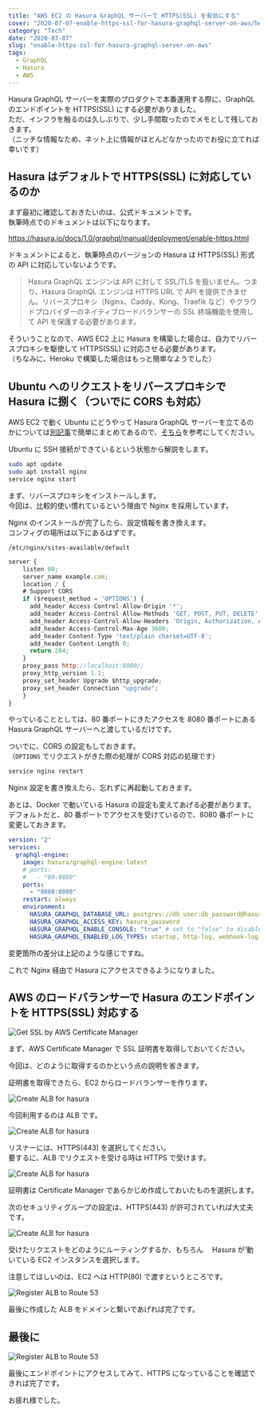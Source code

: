 ```yaml
---
title: "AWS EC2 の Hasura GraphQL サーバーで HTTPS(SSL) を有効にする"
cover: "2020-07-07-enable-https-ssl-for-hasura-graphql-server-on-aws/header.png"
category: "Tech"
date: "2020-07-07"
slug: "enable-https-ssl-for-hasura-graphql-server-on-aws"
tags:
  - GraphQL
  - Hasura
  - AWS
---
```


Hasura GraphQL サーバーを実際のプロダクトで本番運用する際に、GraphQL のエンドポイントを HTTPS(SSL) にする必要がありました。  
ただ、インフラを触るのは久しぶりで、少し手間取ったのでメモとして残しておきます。  
（ニッチな情報なため、ネット上に情報がほとんどなかったのでお役に立てれば幸いです）

## Hasura はデフォルトで HTTPS(SSL) に対応しているのか

まず最初に確認しておきたいのは、公式ドキュメントです。  
執筆時点でのドキュメントは以下になります。

https://hasura.io/docs/1.0/graphql/manual/deployment/enable-https.html

ドキュメントによると、執筆時点のバージョンの Hasura は HTTPS(SSL) 形式の API に対応していないようです。

> Hasura GraphQL エンジンは API に対して SSL/TLS を扱いません。つまり、Hasura GraphQL エンジンは HTTPS URL で API を提供できません。リバースプロキシ（Nginx、Caddy、Kong、Traefik など）やクラウドプロバイダーのネイティブロードバランサーの SSL 終端機能を使用して API を保護する必要があります。

そういうことなので、AWS EC2 上に Hasura を構築した場合は、自力でリバースプロキシを駆使して HTTPS(SSL) に対応させる必要があります。  
（ちなみに、Heroku で構築した場合はもっと簡単なようでした）

## Ubuntu へのリクエストをリバースプロキシで Hasura に捌く（ついでに CORS も対応）

AWS EC2 で動く Ubuntu にどうやって Hasura GraphQL サーバーを立てるのかについては[別記事](quick-build-graphql-server-for-aws-by-hasura)で簡単にまとめてあるので、[そちら](quick-build-graphql-server-for-aws-by-hasura)を参考にしてください。

Ubuntu に SSH 接続ができているという状態から解説をします。

```bash
sudo apt update
sudo apt install nginx
service nginx start
```

まず、リバースプロキシをインストールします。  
今回は、比較的使い慣れているという理由で Nginx を採用しています。

Nginx のインストールが完了したら、設定情報を書き換えます。  
コンフィグの場所は以下にあるはずです。

`/etc/nginx/sites-available/default`

```js
server {
	listen 80;
	server_name example.com;
	location / {
    # Support CORS
    if ($request_method = 'OPTIONS') {
      add_header Access-Control-Allow-Origin '*';
      add_header Access-Control-Allow-Methods 'GET, POST, PUT, DELETE';
      add_header Access-Control-Allow-Headers 'Origin, Authorization, Accept, Content-Type';
      add_header Access-Control-Max-Age 3600;
      add_header Content-Type 'text/plain charset=UTF-8';
      add_header Content-Length 0;
      return 204;
    }
    proxy_pass http://localhost:8080/;
    proxy_http_version 1.1;
    proxy_set_header Upgrade $http_upgrade;
    proxy_set_header Connection "upgrade";
	}
}

```

やっていることとしては、80 番ポートにきたアクセスを 8080 番ポートにある Hasura GraphQL サーバーへと渡しているだけです。

ついでに、CORS の設定もしておきます。  
（`OPTIONS` でリクエストがきた際の処理が CORS 対応の処理です）

```bash
service nginx restart
```

Nginx 設定を書き換えたら、忘れずに再起動しておきます。

あとは、Docker で動いている Hasura の設定も変えてあげる必要があります。  
デフォルトだと、80 番ポートでアクセスを受けているので、8080 番ポートに変更しておきます。

```yml
version: "2"
services:
  graphql-engine:
    image: hasura/graphql-engine:latest
    # ports:
    #   - "80:8080"
    ports:
      - "8080:8080"
    restart: always
    environment:
      HASURA_GRAPHQL_DATABASE_URL: postgres://db_user:db_password@hasura.123456789012.ap-northeast-1.rds.amazonaws.com:5432/db_name
      HASURA_GRAPHQL_ACCESS_KEY: hasura_password
      HASURA_GRAPHQL_ENABLE_CONSOLE: "true" # set to "false" to disable console
      HASURA_GRAPHQL_ENABLED_LOG_TYPES: startup, http-log, webhook-log, websocket-log, query-log
```

変更箇所の差分は上記のような感じですね。

これで Nginx 経由で Hasura にアクセスできるようになりました。

## AWS のロードバランサーで Hasura のエンドポイントを HTTPS(SSL) 対応する

![Get SSL by AWS Certificate Manager](./awc_cm_01.png)

まず、AWS Certificate Manager で SSL 証明書を取得しておいてください。

今回は、どのように取得するのかという点の説明を省きます。

証明書を取得できたら、EC2 からロードバランサーを作ります。

![Create ALB for hasura](./aws_alb_01.png)

今回利用するのは ALB です。

![Create ALB for hasura](./aws_alb_02.png)

リスナーには、HTTPS(443) を選択してください。  
要するに、ALB でリクエストを受ける時は HTTPS で受けます。

![Create ALB for hasura](./aws_alb_03.png)

証明書は Certificate Manager であらかじめ作成しておいたものを選択します。

次のセキュリティグループの設定は、HTTPS(443) が許可されていれば大丈夫です。

![Create ALB for hasura](./aws_alb_04.png)

受けたリクエストをどのようにルーティングするか、もちろん　 Hasura が’動いている EC2 インスタンスを選択します。

注意してほしいのは、EC2 へは HTTP(80) で渡すというところです。

![Register ALB to Route 53](./aws_route53_01.png)

最後に作成した ALB をドメインと繋いであげれば完了です。

## 最後に

![Register ALB to Route 53](./hasura_https_endpoint.png)

最後にエンドポイントにアクセスしてみて、HTTPS になっていることを確認できれば完了です。

お疲れ様でした。
